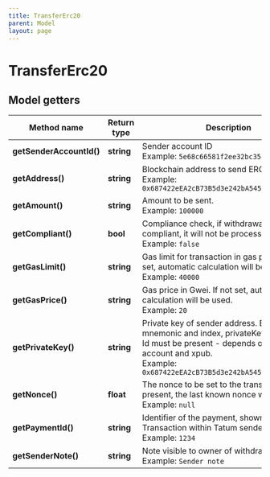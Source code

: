 ```yaml
---
title: TransferErc20
parent: Model
layout: page
---
```


# TransferErc20

## Model getters

Method name | Return type | Description | Notes
------------ | ------------- | ------------- | -------------
**getSenderAccountId()** | **string** | Sender account ID <br>Example: `5e68c66581f2ee32bc354087` |
**getAddress()** | **string** | Blockchain address to send ERC20 token to <br>Example: `0x687422eEA2cB73B5d3e242bA5456b782919AFc85` |
**getAmount()** | **string** | Amount to be sent. <br>Example: `100000` |
**getCompliant()** | **bool** | Compliance check, if withdrawal is not compliant, it will not be processed. <br>Example: `false` | [optional]
**getGasLimit()** | **string** | Gas limit for transaction in gas price. If not set, automatic calculation will be used. <br>Example: `40000` | [optional]
**getGasPrice()** | **string** | Gas price in Gwei. If not set, automatic calculation will be used. <br>Example: `20` | [optional]
**getPrivateKey()** | **string** | Private key of sender address. Either mnemonic and index, privateKey or signature Id must be present - depends on the type of account and xpub. <br>Example: `0x687422eEA2cB73B5d3e242bA5456b782919AFc85` |
**getNonce()** | **float** | The nonce to be set to the transaction; if not present, the last known nonce will be used <br>Example: `null` | [optional]
**getPaymentId()** | **string** | Identifier of the payment, shown for created Transaction within Tatum sender account. <br>Example: `1234` | [optional]
**getSenderNote()** | **string** | Note visible to owner of withdrawing account <br>Example: `Sender note` | [optional]

